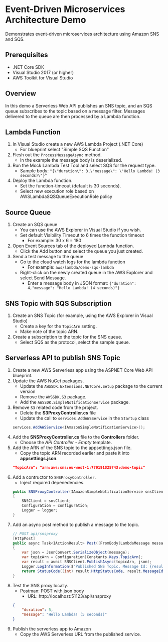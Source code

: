 # Event-Driven Microservices Architecture Demo

Demonstrates event-driven microservices architecture using Amazon SNS and SQS.

## Prerequisites
- .NET Core SDK
- Visual Studio 2017 (or higher)
- AWS Toolkit for Visual Studio

## Overview

In this demo a Serverless Web API publishes an SNS topic, and an SQS queue subscribes to the topic based on a message filter. Messages delivered to the queue are then processed by a Lambda function.

## Lambda Function

1. In Visual Studio create a new AWS Lambda Project (.NET Core)
   - For blueprint select "Simple SQS Function"
2. Flesh out the `ProcessMessageAsync` method.
   - In the example the message body is deserialized.
3. Run the Mock Lambda Test Tool and select SQS for the request type. 
   - Sample body: `"{\"duration\": 3,\"message\": \"Hello Lambda! (3 seconds)\"}"`
4. Deploy the Lambda function.
   - Set the function-timeout (default is 30 seconds).
   - Select new execution role based on AWSLambdaSQSQueueExecutionRole policy

## Source Queue

1. Create an SQS queue
   - You can use the AWS Explorer in Visual Studio if you wish.
   - Set default Visibility Timeout to 6 times the function timeout
     - For example: 30 x 6 = 180
2. Open Event Sources tab of the deployed Lambda function.
   - Click the Add button and select the queue you just created.
3. Send a test message to the queue
   - Go to the cloud watch logs for the lambda function
     - For example: `aws/lambda/demo-sqs-lambda`
   - Right-click on the newly created queue in the AWS Explorer and select Send Message.
     - Enter a message body in JSON format: `{"duration": 4,"message": "Hello Lambda! (4 seconds)"}`

## SNS Topic with SQS Subscription

1. Create an SNS Topic (for example, using the AWS Explorer in Visual Studio)
   - Create a key for the `TopicArn` setting.
   - Make note of the topic ARN.
2. Create a subscription to the topic for the SNS queue.
   - Select SQS as the protocol, select the sample queue.

## Serverless API to publish SNS Topic

1. Create a new AWS Serverless app using the ASPNET Core Web API blueprint.
2. Update the AWS NuGet packages.
   - Update the `AWSSDK.Extensions.NETCore.Setup` package to the current version
   - Remove the `AWSSDK.S3` package.
   - Add the `AWSSDK.SimpleNotificationService` package.
3. Remove `S3` related code from the project.
   - Delete the **S3ProxyController.cs** file
   - Update the call to `services.AddAWSService` in the `Startup` class
    ```csharp
    services.AddAWSService<IAmazonSimpleNotificationService>();
    ```
4. Add the **SNSProxyController.cs** file to the **Controllers** folder.
   - Choose the _API Controller - Empty_ template.
5. Add the ARN of the SNS topic to the appsettings.json file.
   - Copy the topic ARN recorded earlier and paste it into **appsettings.json**.
    ```json
    "TopicArn": "arn:aws:sns:eu-west-1:779191825743:demo-topic"
    ```
6. Add a contructor to `SNSProxyController`.
   - Inject required depenedencies.
    ```csharp
    public SNSProxyController(IAmazonSimpleNotificationService snsClient, IConfiguration configuration, ILogger<SNSProxyController> logger)
    {
        SNSClient = snsClient;
        Configuration = configuration;
        Logger = logger;
    }
    ```
7. Add an async post method to publish a message to the topic.
    ```csharp
    // POST api/snsproxy
    [HttpPost]
    public async Task<IActionResult> Post([FromBody]LambdaMessage message)
    {
        var json = JsonConvert.SerializeObject(message);
        var topicArn = Configuration[Constants.Keys.TopicArn];
        var result = await SNSClient.PublishAsync(topicArn, json);
        Logger.LogInformation($"Published SNS Topic. Message Id: {result.MessageId}");
        return StatusCode((int) result.HttpStatusCode, result.MessageId);
    }
    ```
8. Test the SNS proxy locally.
   - Postman: POST with json body
     - URL: http://localhost:51123/api/snsproxy
    ```json
    {
        "duration": 5,
        "message": "Hello Lambda! (5 seconds)"
    }
    ```
9. Publish the serverless app to Amazon
   - Copy the AWS Serverless URL from the published service.

